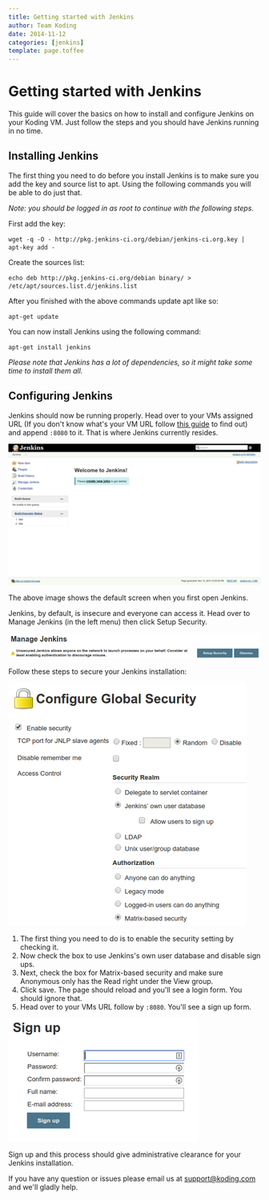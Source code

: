```yaml
---
title: Getting started with Jenkins
author: Team Koding
date: 2014-11-12
categories: [jenkins]
template: page.toffee
---
```


# Getting started with Jenkins

This guide will cover the basics on how to install and configure Jenkins on your Koding VM. Just follow the steps and you should have Jenkins running in no time.

## Installing Jenkins

The first thing you need to do before you install Jenkins is to make sure you add the key and source list to apt. Using the following commands you will be able to do just that.

_Note: you should be logged in as root to continue with the following steps._

First add the key:

```
wget -q -O - http://pkg.jenkins-ci.org/debian/jenkins-ci.org.key | apt-key add -
```

Create the sources list:

```
echo deb http://pkg.jenkins-ci.org/debian binary/ > /etc/apt/sources.list.d/jenkins.list
```

After you finished with the above commands update apt like so:

```
apt-get update
```

You can now install Jenkins using the following command:

```
apt-get install jenkins
```

_Please note that Jenkins has a lot of dependencies, so it might take some time to install them all._

## Configuring Jenkins

Jenkins should now be running properly. Head over to your VMs assigned URL (If you don't know what's your VM URL follow [this guide](/faq/vm-hostname) to find out) and append `:8080` to it. That is where Jenkins currently resides.

![Jenkins](jenkins1.png)

The above image shows the default screen when you first open Jenkins.

Jenkins, by default, is insecure and everyone can access it. Head over to Manage Jenkins (in the left menu) then click Setup Security.

![Jenkins](jenkins2.png)

Follow these steps to secure your Jenkins installation:

![Jenkins](jenkins3.png)

1. The first thing you need to do is to enable the security setting by checking it.
2. Now check the box to use Jenkins's own user database and disable sign ups.
3. Next, check the box for Matrix-based security and make sure Anonymous only has the Read right under the View group.
4. Click save. The page should reload and you'll see a login form. You should ignore that.
5. Head over to your VMs URL follow by `:8080`. You'll see a sign up form.

![Jenkins](jenkins4.png)

Sign up and this process should give administrative clearance for your Jenkins installation.

If you have any question or issues please email us at support@koding.com and we'll gladly help.